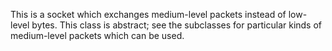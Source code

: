 This is a socket which exchanges medium-level packets instead of low-level bytes.  This class is abstract; see the subclasses for particular kinds of medium-level packets which can be used.